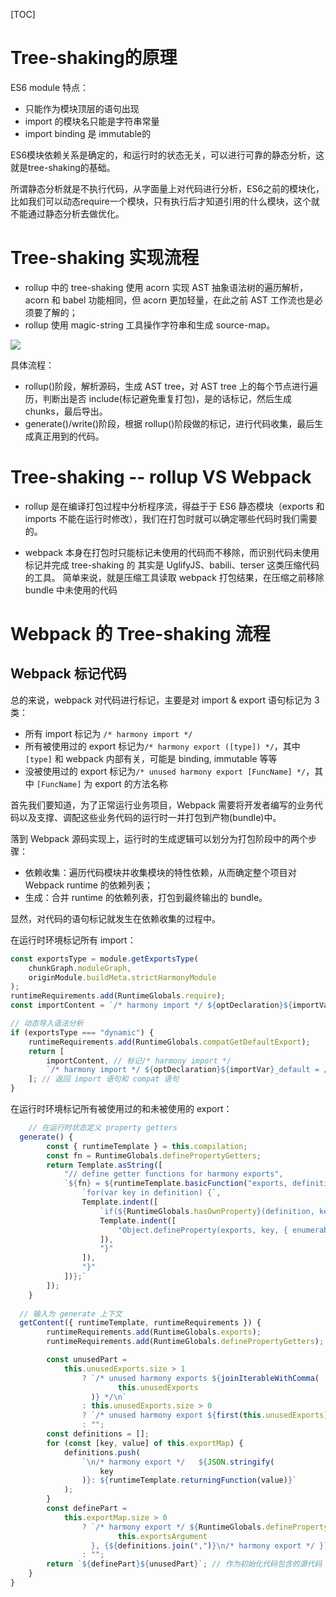 [TOC]

# Tree-shaking的原理

ES6 module 特点：
- 只能作为模块顶层的语句出现
- import 的模块名只能是字符串常量
- import binding 是 immutable的

ES6模块依赖关系是确定的，和运行时的状态无关，可以进行可靠的静态分析，这就是tree-shaking的基础。

所谓静态分析就是不执行代码，从字面量上对代码进行分析，ES6之前的模块化，比如我们可以动态require一个模块，只有执行后才知道引用的什么模块，这个就不能通过静态分析去做优化。



# Tree-shaking 实现流程

- rollup 中的 tree-shaking 使用 acorn 实现 AST 抽象语法树的遍历解析，acorn 和 babel 功能相同，但 acorn 更加轻量，在此之前 AST 工作流也是必须要了解的；
- rollup 使用 magic-string 工具操作字符串和生成 source-map。

![](https://p3-juejin.byteimg.com/tos-cn-i-k3u1fbpfcp/86918b66717d47c8b99cf5d2631d8be2~tplv-k3u1fbpfcp-zoom-1.image)

具体流程：
- rollup()阶段，解析源码，生成 AST tree，对 AST tree 上的每个节点进行遍历，判断出是否 include(标记避免重复打包)，是的话标记，然后生成 chunks，最后导出。
- generate()/write()阶段，根据 rollup()阶段做的标记，进行代码收集，最后生成真正用到的代码。

# Tree-shaking -- rollup VS Webpack

- rollup 是在编译打包过程中分析程序流，得益于于 ES6 静态模块（exports 和 imports 不能在运行时修改），我们在打包时就可以确定哪些代码时我们需要的。

- webpack 本身在打包时只能标记未使用的代码而不移除，而识别代码未使用标记并完成 tree-shaking 的 其实是 UglifyJS、babili、terser 这类压缩代码的工具。
  简单来说，就是压缩工具读取 webpack 打包结果，在压缩之前移除 bundle 中未使用的代码

# Webpack 的 Tree-shaking 流程

## Webpack 标记代码
总的来说，webpack 对代码进行标记，主要是对 import & export 语句标记为 3 类：

- 所有 import 标记为 `/* harmony import */`
- 所有被使用过的 export 标记为`/* harmony export ([type]) */`，其中` [type]` 和 webpack 内部有关，可能是 binding, immutable 等等
- 没被使用过的 export 标记为`/* unused harmony export [FuncName] */`，其中 `[FuncName]` 为 export 的方法名称

首先我们要知道，为了正常运行业务项目，Webpack 需要将开发者编写的业务代码以及支撑、调配这些业务代码的运行时一并打包到产物(bundle)中。

落到 Webpack 源码实现上，运行时的生成逻辑可以划分为打包阶段中的两个步骤：

- 依赖收集：遍历代码模块并收集模块的特性依赖，从而确定整个项目对 Webpack runtime 的依赖列表；
- 生成：合并 runtime 的依赖列表，打包到最终输出的 bundle。

显然，对代码的语句标记就发生在依赖收集的过程中。

在运行时环境标记所有 import：
```javascript
const exportsType = module.getExportsType(
	chunkGraph.moduleGraph,
	originModule.buildMeta.strictHarmonyModule
);
runtimeRequirements.add(RuntimeGlobals.require);
const importContent = `/* harmony import */ ${optDeclaration}${importVar} = __webpack_require__(${moduleId});\n`;

// 动态导入语法分析
if (exportsType === "dynamic") {
	runtimeRequirements.add(RuntimeGlobals.compatGetDefaultExport);
	return [
		importContent, // 标记/* harmony import */
		`/* harmony import */ ${optDeclaration}${importVar}_default = /*#__PURE__*/${RuntimeGlobals.compatGetDefaultExport}(${importVar});\n` // 通过 /*#__PURE__*/ 注释可以告诉 webpack 一个函数调用是无副作用的
	]; // 返回 import 语句和 compat 语句
}
```

在运行时环境标记所有被使用过的和未被使用的 export：
```js
	// 在运行时状态定义 property getters
  generate() {
		const { runtimeTemplate } = this.compilation;
		const fn = RuntimeGlobals.definePropertyGetters;
		return Template.asString([
			"// define getter functions for harmony exports",
			`${fn} = ${runtimeTemplate.basicFunction("exports, definition", [
				`for(var key in definition) {`,
				Template.indent([
					`if(${RuntimeGlobals.hasOwnProperty}(definition, key) && !${RuntimeGlobals.hasOwnProperty}(exports, key)) {`,
					Template.indent([
						"Object.defineProperty(exports, key, { enumerable: true, get: definition[key] });"
					]),
					"}"
				]),
				"}"
			])};`
		]);
	}
  
  // 输入为 generate 上下文
  getContent({ runtimeTemplate, runtimeRequirements }) {
		runtimeRequirements.add(RuntimeGlobals.exports);
		runtimeRequirements.add(RuntimeGlobals.definePropertyGetters);

		const unusedPart =
			this.unusedExports.size > 1
				? `/* unused harmony exports ${joinIterableWithComma(
						this.unusedExports
				  )} */\n`
				: this.unusedExports.size > 0
				? `/* unused harmony export ${first(this.unusedExports)} */\n`
				: "";
		const definitions = [];
		for (const [key, value] of this.exportMap) {
			definitions.push(
				`\n/* harmony export */   ${JSON.stringify(
					key
				)}: ${runtimeTemplate.returningFunction(value)}`
			);
		}
		const definePart =
			this.exportMap.size > 0
				? `/* harmony export */ ${RuntimeGlobals.definePropertyGetters}(${
						this.exportsArgument
				  }, {${definitions.join(",")}\n/* harmony export */ });\n`
				: "";
		return `${definePart}${unusedPart}`; // 作为初始化代码包含的源代码
	}
}
```

